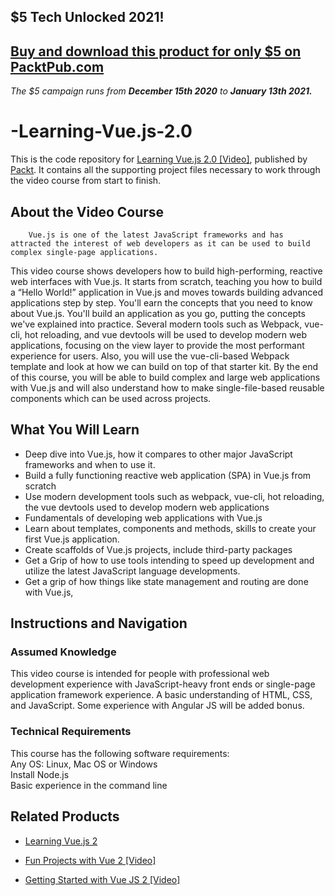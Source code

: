 ## $5 Tech Unlocked 2021!
[Buy and download this product for only $5 on PacktPub.com](https://www.packtpub.com/)
-----
*The $5 campaign         runs from __December 15th 2020__ to __January 13th 2021.__*

# -Learning-Vue.js-2.0
This is the code repository for [Learning Vue.js 2.0 [Video]](https://www.packtpub.com/web-development/learning-vuejs-20-video), published by [Packt](https://www.packtpub.com/?utm_source=github). It contains all the supporting project files necessary to work through the video course from start to finish.
## About the Video Course
		Vue.js is one of the latest JavaScript frameworks and has attracted the interest of web developers as it can be used to build complex single-page applications.
This video course shows developers how to build high-performing, reactive web interfaces with Vue.js. It starts from scratch, teaching you how to build a “Hello World!” application in Vue.js and moves towards building advanced applications step by step. You'll earn the concepts that you need to know about Vue.js. You'll build an application as you go, putting the concepts we've explained into practice. Several modern tools such as Webpack, vue-cli, hot reloading, and vue devtools will be used to develop modern web applications, focusing on the view layer to provide the most performant experience for users. Also, you will use the vue-cli-based Webpack template and look at how we can build on top of that starter kit.
By the end of this course, you will be able to build complex and large web applications with Vue.js and will also understand how to make single-file-based reusable components which can be used across projects.

<H2>What You Will Learn</H2>
<DIV class=book-info-will-learn-text>
<UL>
<LI>Deep dive into Vue.js, how it compares to other major JavaScript frameworks and when to use it.
<LI>Build a fully functioning reactive web application (SPA) in Vue.js from scratch
<LI>Use modern development tools such as webpack, vue-cli, hot reloading, the vue devtools used to develop modern web applications
<LI>Fundamentals of developing web applications with Vue.js
<LI>Learn about templates, components and methods, skills to create your first Vue.js application.
<LI>Create scaffolds of Vue.js projects, include third-party packages
<LI>Get a Grip of how to use tools intending to speed up development and utilize the latest JavaScript language developments.
<LI>Get a grip of how things like state management and routing are done with Vue.js,
</LI></UL></DIV>

## Instructions and Navigation
### Assumed Knowledge
This video course is intended for people with professional web development experience with JavaScript-heavy front ends or single-page application framework experience. A basic understanding of HTML, CSS, and JavaScript. Some experience with Angular JS will be added bonus.
### Technical Requirements
This course has the following software requirements:<br/>
Any OS: Linux, Mac OS or Windows<br/>
Install Node.js<br/>
Basic experience in the command line<br/>





## Related Products
* [Learning Vue.js 2](https://www.packtpub.com/web-development/learning-vuejs-2)

* [Fun Projects with Vue 2 [Video]](https://www.packtpub.com/web-development/fun-projects-vue-2-video)

* [Getting Started with Vue JS 2 [Video]](https://www.packtpub.com/web-development/getting-started-vue-js-2-video)

